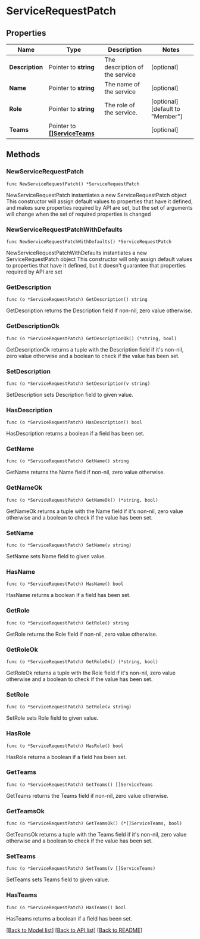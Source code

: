 # ServiceRequestPatch

## Properties

Name | Type | Description | Notes
------------ | ------------- | ------------- | -------------
**Description** | Pointer to **string** | The description of the service | [optional] 
**Name** | Pointer to **string** | The name of the service | [optional] 
**Role** | Pointer to **string** | The role of the service. | [optional] [default to "Member"]
**Teams** | Pointer to [**[]ServiceTeams**](ServiceTeams.md) |  | [optional] 

## Methods

### NewServiceRequestPatch

`func NewServiceRequestPatch() *ServiceRequestPatch`

NewServiceRequestPatch instantiates a new ServiceRequestPatch object
This constructor will assign default values to properties that have it defined,
and makes sure properties required by API are set, but the set of arguments
will change when the set of required properties is changed

### NewServiceRequestPatchWithDefaults

`func NewServiceRequestPatchWithDefaults() *ServiceRequestPatch`

NewServiceRequestPatchWithDefaults instantiates a new ServiceRequestPatch object
This constructor will only assign default values to properties that have it defined,
but it doesn't guarantee that properties required by API are set

### GetDescription

`func (o *ServiceRequestPatch) GetDescription() string`

GetDescription returns the Description field if non-nil, zero value otherwise.

### GetDescriptionOk

`func (o *ServiceRequestPatch) GetDescriptionOk() (*string, bool)`

GetDescriptionOk returns a tuple with the Description field if it's non-nil, zero value otherwise
and a boolean to check if the value has been set.

### SetDescription

`func (o *ServiceRequestPatch) SetDescription(v string)`

SetDescription sets Description field to given value.

### HasDescription

`func (o *ServiceRequestPatch) HasDescription() bool`

HasDescription returns a boolean if a field has been set.

### GetName

`func (o *ServiceRequestPatch) GetName() string`

GetName returns the Name field if non-nil, zero value otherwise.

### GetNameOk

`func (o *ServiceRequestPatch) GetNameOk() (*string, bool)`

GetNameOk returns a tuple with the Name field if it's non-nil, zero value otherwise
and a boolean to check if the value has been set.

### SetName

`func (o *ServiceRequestPatch) SetName(v string)`

SetName sets Name field to given value.

### HasName

`func (o *ServiceRequestPatch) HasName() bool`

HasName returns a boolean if a field has been set.

### GetRole

`func (o *ServiceRequestPatch) GetRole() string`

GetRole returns the Role field if non-nil, zero value otherwise.

### GetRoleOk

`func (o *ServiceRequestPatch) GetRoleOk() (*string, bool)`

GetRoleOk returns a tuple with the Role field if it's non-nil, zero value otherwise
and a boolean to check if the value has been set.

### SetRole

`func (o *ServiceRequestPatch) SetRole(v string)`

SetRole sets Role field to given value.

### HasRole

`func (o *ServiceRequestPatch) HasRole() bool`

HasRole returns a boolean if a field has been set.

### GetTeams

`func (o *ServiceRequestPatch) GetTeams() []ServiceTeams`

GetTeams returns the Teams field if non-nil, zero value otherwise.

### GetTeamsOk

`func (o *ServiceRequestPatch) GetTeamsOk() (*[]ServiceTeams, bool)`

GetTeamsOk returns a tuple with the Teams field if it's non-nil, zero value otherwise
and a boolean to check if the value has been set.

### SetTeams

`func (o *ServiceRequestPatch) SetTeams(v []ServiceTeams)`

SetTeams sets Teams field to given value.

### HasTeams

`func (o *ServiceRequestPatch) HasTeams() bool`

HasTeams returns a boolean if a field has been set.


[[Back to Model list]](../README.md#documentation-for-models) [[Back to API list]](../README.md#documentation-for-api-endpoints) [[Back to README]](../README.md)


